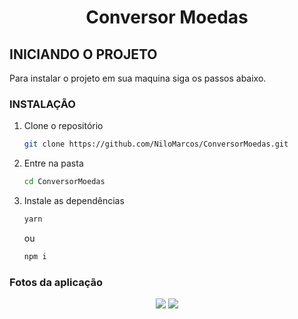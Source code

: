   <h1 align="center">Conversor Moedas</h1>

<!-- Getting Started -->
## INICIANDO O PROJETO

Para instalar o projeto em sua maquina siga os passos abaixo.

### INSTALAÇÃO

1. Clone o repositório

   ```sh
   git clone https://github.com/NiloMarcos/ConversorMoedas.git
   ```

2. Entre na pasta

   ```sh
   cd ConversorMoedas
   ```

3. Instale as dependências

   ```sh
   yarn
   ```

   ou

   ```sh
   npm i

### Fotos da aplicação
<section align="center">
  <img src="src/assets/Print1.png">
  <img src="src/assets/Print2.png">    
</section>